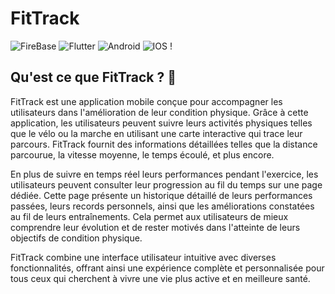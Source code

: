 # FitTrack

![FireBase](https://img.shields.io/badge/firebase-ffca28?style=for-the-badge&logo=firebase&logoColor=black)
![Flutter](https://img.shields.io/badge/Flutter-02569B?style=for-the-badge&logo=flutter&logoColor=white)
![Android](https://img.shields.io/badge/Android-3DDC84?style=for-the-badge&logo=android&logoColor=white)
![IOS](https://img.shields.io/badge/iOS-000000?style=for-the-badge&logo=ios&logoColor=white)
!
## Qu'est ce que FitTrack ? 🏃

FitTrack est une application mobile conçue pour accompagner les utilisateurs dans l'amélioration de leur condition physique. Grâce à cette application, les utilisateurs peuvent suivre leurs activités physiques telles que le vélo ou la marche en utilisant une carte interactive qui trace leur parcours. FitTrack fournit des informations détaillées telles que la distance parcourue, la vitesse moyenne, le temps écoulé, et plus encore.

En plus de suivre en temps réel leurs performances pendant l'exercice, les utilisateurs peuvent consulter leur progression au fil du temps sur une page dédiée. Cette page présente un historique détaillé de leurs performances passées, leurs records personnels, ainsi que les améliorations constatées au fil de leurs entraînements. Cela permet aux utilisateurs de mieux comprendre leur évolution et de rester motivés dans l'atteinte de leurs objectifs de condition physique.

FitTrack combine une interface utilisateur intuitive avec diverses fonctionnalités, offrant ainsi une expérience complète et personnalisée pour tous ceux qui cherchent à vivre une vie plus active et en meilleure santé.
